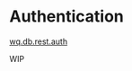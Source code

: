 Authentication
========

[wq.db.rest.auth]

WIP

[wq.db.rest.auth]: https://github.com/wq/wq.db/blob/master/rest/auth/
